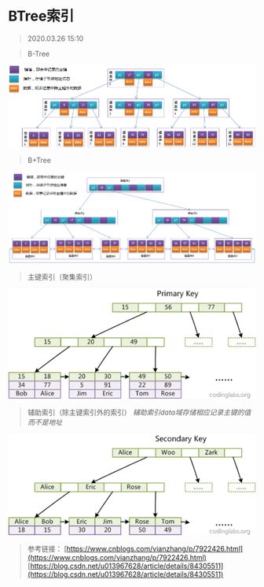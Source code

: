 
# BTree索引

> 2020.03.26 15:10

> B-Tree

![image](./b-tree.png)

> B+Tree

![image](./b+tree.png)

> 主键索引（聚集索引）

![image](./btreePrimaryKey.png)

> 辅助索引（除主键索引外的索引）
> *辅助索引data域存储相应记录主键的值而不是地址*

![image](./btreeSecondaryKey.png)

> 参考链接：
[https://www.cnblogs.com/vianzhang/p/7922426.html](https://www.cnblogs.com/vianzhang/p/7922426.html)
[https://blog.csdn.net/u013967628/article/details/84305511](https://blog.csdn.net/u013967628/article/details/84305511)
